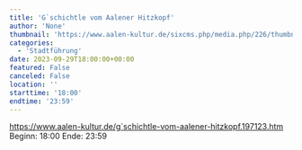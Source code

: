 ```yaml
---
title: 'G`schichtle vom Aalener Hitzkopf'
author: 'None'
thumbnail: 'https://www.aalen-kultur.de/sixcms.php/media.php/226/thumbnails/8%20Schubart%20Stadtkirche%20%28c%29%20Habermann.jpg.601514.jpg'
categories:
  - 'Stadtführung'
date: 2023-09-29T18:00:00+00:00
featured: False
canceled: False
location: ''
starttime: '18:00'
endtime: '23:59'
---
```

https://www.aalen-kultur.de/g`schichtle-vom-aalener-hitzkopf.197123.htm
Beginn: 18:00
 Ende: 23:59